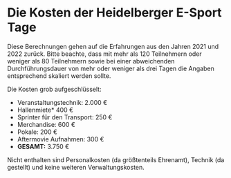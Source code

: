 # Die Kosten der Heidelberger E-Sport Tage
Diese Berechnungen gehen auf die Erfahrungen aus den Jahren 2021 und 2022 zurück. Bitte beachte, dass mit mehr als 120 Teilnehmern oder weniger als 80 Teilnehmern sowie bei einer abweichenden Durchführungsdauer von mehr oder weniger als drei Tagen die Angaben entsprechend skaliert werden sollte.

Die Kosten grob aufgeschlüsselt:

* Veranstaltungstechnik: 2.000 €
* Hallenmiete* 400 €
* Sprinter für den Transport: 250 €
* Merchandise: 600 €
* Pokale: 200 €
* Aftermovie Aufnahmen: 300 €
* **GESAMT:** 3.750 €

Nicht enthalten sind Personalkosten (da größtenteils Ehrenamt), Technik (da gestellt) und keine weiteren Verwaltungskosten.